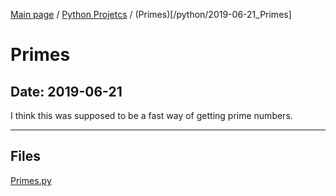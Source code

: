 [Main page](/) / [Python Projetcs](/python) / (Primes)[/python/2019-06-21_Primes]

# Primes

## Date: 2019-06-21

I think this was supposed to be a fast way of getting prime numbers.

-----

## Files

[Primes.py](Primes.py)